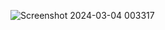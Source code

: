 ![Screenshot 2024-03-04 003317](https://github.com/AdityaPatil100/Power-Bi-projects/assets/86911300/5932d554-cc46-4778-bad4-2ed7798ba39b)

